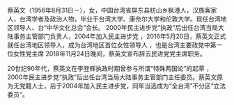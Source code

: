 蔡英文（1956年8月31日－），女，中国台湾省屏东县枋山乡枫港人，汉族客家人，台湾学者及政治人物，毕业于台湾大学、康奈尔大学和伦敦大学。现任台湾地区领导人、台“中华文化总会”会长。
2000年民主进步党“执政”后出任台湾当局大陆事务主管部门负责人，2004年加入民主进步党 ，2016年5月20日，蔡英文正式就任台湾地区领导人，成为台湾地区首位女性领导人 ，也是台湾主要政党中第一位女性党主席
2018年11月24日晚间，蔡英文宣布辞去民进党党主席职务。

20世纪90年代，蔡英文在李登辉执政时期曾参与所谓“特殊两国论”的起草 ，2000年民主进步党“执政”后出任台湾当局大陆事务主管部门主任委员。蔡英文原为无党籍人士，后于2004年加入民主进步党，同年当选成为“全台湾”不分区“立法委员”。
